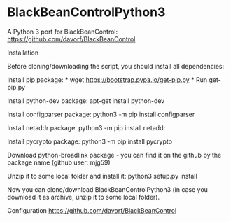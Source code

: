 # BlackBeanControlPython3
A Python 3 port for BlackBeanControl: https://github.com/davorf/BlackBeanControl

Installation

Before cloning/downloading the script, you should install all dependencies:

Install pip package: * wget https://bootstrap.pypa.io/get-pip.py * Run get-pip.py

Install python-dev package: apt-get install python-dev

Install configparser package: python3 -m pip install configparser

Install netaddr package: python3 -m pip install netaddr

Install pycrypto package: python3 -m pip install pycrypto

Download python-broadlink package - you can find it on the github by the package name (github user: mjg59)

Unzip it to some local folder and install it: python3 setup.py install

Now you can clone/download BlackBeanControlPython3 (in case you download it as archive, unzip it to some local folder).

Configuration
https://github.com/davorf/BlackBeanControl
